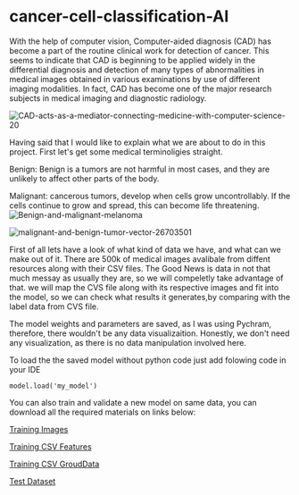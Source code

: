 # cancer-cell-classification-AI


With the help of computer vision, Computer-aided diagnosis (CAD) has become a part of the routine clinical work for detection of cancer. This seems to indicate that CAD is beginning to be applied widely in the differential diagnosis and detection of many types of abnormalities in medical images obtained in various examinations by use of different imaging modalities. In fact, CAD has become one of the major research subjects in medical imaging and diagnostic radiology. 

![CAD-acts-as-a-mediator-connecting-medicine-with-computer-science-20](https://user-images.githubusercontent.com/66418035/119219085-4b1a6000-baec-11eb-9981-757fe7cd9e87.png)

Having said that I would like to explain what we are about to do in this project. First let's get some medical terminoligies straight. 

Benign: Benign is a tumors are not harmful in most cases, and they are unlikely to affect other parts of the body.

Malignant: cancerous tumors, develop when cells grow uncontrollably. If the cells continue to grow and spread, this can become life threatening.
![Benign-and-malignant-melanoma](https://user-images.githubusercontent.com/66418035/119219094-5a011280-baec-11eb-9b2e-d5eace536a46.png)

![malignant-and-benign-tumor-vector-26703501](https://user-images.githubusercontent.com/66418035/119219047-20300c00-baec-11eb-892a-bbf017057976.jpg)

First of all lets have a look of what kind of data we have, and what can we make out of it. There are 500k of medical images avalibale from diffent
resources along with their CSV files. The Good News is data in not that much messay as usually they are, so we will compeletly take advantage of that.
we will map the CVS file along with its respective images and fit into the model, so we can check what results it generates,by comparing with
the label data from CVS file.

The model weights and parameters are saved, as I was using Pychram, therefore, there wouldn't be any data visualizaition. Honestly,
we don't need any visualization, as there is no data manipulation involved here.

To load the the saved model without python code just add folowing code in your IDE

`model.load('my_model')`


You can also train and validate a new model on same data, you can download all the required materials on links below:

[Training Images](https://isic-challenge-data.s3.amazonaws.com/2019/ISIC_2019_Training_Input.zip)

[Training CSV Features](https://isic-challenge-data.s3.amazonaws.com/2019/ISIC_2019_Training_Metadata.csv)

[Training CSV GroudData](https://isic-challenge-data.s3.amazonaws.com/2019/ISIC_2019_Training_GroundTruth.csv)

[Test Dataset](https://isic-challenge-data.s3.amazonaws.com/2019/ISIC_2019_Test_Input.zip)


